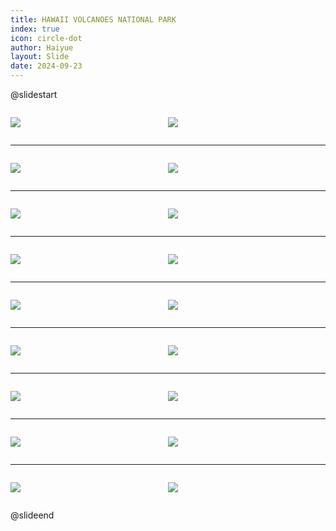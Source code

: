 ```yaml
---
title: HAWAII VOLCANOES NATIONAL PARK
index: true
icon: circle-dot
author: Haiyue
layout: Slide
date: 2024-09-23
---
```

 
@slidestart

<div style="display:flex">
<div style="flex:1">

![](https://raw.githubusercontent.com/yclord/reading/refs/heads/master/english/Level-N/HAWAII%20VOLCANOES%20NATIONAL%20PARK/001.webp)
</div>
<div style="flex:1">

![](https://raw.githubusercontent.com/yclord/reading/refs/heads/master/english/Level-N/HAWAII%20VOLCANOES%20NATIONAL%20PARK/002.webp)
</div>
</div>

---

<div style="display:flex">
<div style="flex:1">

![](https://raw.githubusercontent.com/yclord/reading/refs/heads/master/english/Level-N/HAWAII%20VOLCANOES%20NATIONAL%20PARK/003.webp)
</div>
<div style="flex:1">

![](https://raw.githubusercontent.com/yclord/reading/refs/heads/master/english/Level-N/HAWAII%20VOLCANOES%20NATIONAL%20PARK/004.webp)
</div>
</div>

---

<div style="display:flex">
<div style="flex:1">

![](https://raw.githubusercontent.com/yclord/reading/refs/heads/master/english/Level-N/HAWAII%20VOLCANOES%20NATIONAL%20PARK/005.webp)
</div>
<div style="flex:1">

![](https://raw.githubusercontent.com/yclord/reading/refs/heads/master/english/Level-N/HAWAII%20VOLCANOES%20NATIONAL%20PARK/006.webp)
</div>
</div>

---

<div style="display:flex">
<div style="flex:1">

![](https://raw.githubusercontent.com/yclord/reading/refs/heads/master/english/Level-N/HAWAII%20VOLCANOES%20NATIONAL%20PARK/007.webp)
</div>
<div style="flex:1">

![](https://raw.githubusercontent.com/yclord/reading/refs/heads/master/english/Level-N/HAWAII%20VOLCANOES%20NATIONAL%20PARK/008.webp)
</div>
</div>

---

<div style="display:flex">
<div style="flex:1">

![](https://raw.githubusercontent.com/yclord/reading/refs/heads/master/english/Level-N/HAWAII%20VOLCANOES%20NATIONAL%20PARK/009.webp)
</div>
<div style="flex:1">

![](https://raw.githubusercontent.com/yclord/reading/refs/heads/master/english/Level-N/HAWAII%20VOLCANOES%20NATIONAL%20PARK/010.webp)
</div>
</div>

---

<div style="display:flex">
<div style="flex:1">

![](https://raw.githubusercontent.com/yclord/reading/refs/heads/master/english/Level-N/HAWAII%20VOLCANOES%20NATIONAL%20PARK/011.webp)
</div>
<div style="flex:1">

![](https://raw.githubusercontent.com/yclord/reading/refs/heads/master/english/Level-N/HAWAII%20VOLCANOES%20NATIONAL%20PARK/012.webp)
</div>
</div>

---

<div style="display:flex">
<div style="flex:1">

![](https://raw.githubusercontent.com/yclord/reading/refs/heads/master/english/Level-N/HAWAII%20VOLCANOES%20NATIONAL%20PARK/013.webp)
</div>
<div style="flex:1">

![](https://raw.githubusercontent.com/yclord/reading/refs/heads/master/english/Level-N/HAWAII%20VOLCANOES%20NATIONAL%20PARK/014.webp)
</div>
</div>

---

<div style="display:flex">
<div style="flex:1">

![](https://raw.githubusercontent.com/yclord/reading/refs/heads/master/english/Level-N/HAWAII%20VOLCANOES%20NATIONAL%20PARK/015.webp)
</div>
<div style="flex:1">

![](https://raw.githubusercontent.com/yclord/reading/refs/heads/master/english/Level-N/HAWAII%20VOLCANOES%20NATIONAL%20PARK/016.webp)
</div>
</div>

---

<div style="display:flex">
<div style="flex:1">

![](https://raw.githubusercontent.com/yclord/reading/refs/heads/master/english/Level-N/HAWAII%20VOLCANOES%20NATIONAL%20PARK/017.webp)
</div>
<div style="flex:1">

![](https://raw.githubusercontent.com/yclord/reading/refs/heads/master/english/Level-N/HAWAII%20VOLCANOES%20NATIONAL%20PARK/018.webp)
</div>
</div>

@slideend